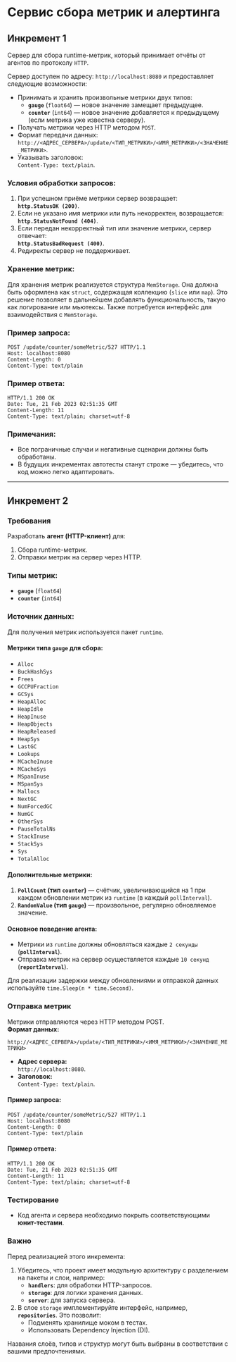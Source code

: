 # Сервис сбора метрик и алертинга

## Инкремент 1

Сервер для сбора runtime-метрик, который принимает отчёты от агентов по протоколу `HTTP`.

Сервер доступен по адресу: `http://localhost:8080` и предоставляет следующие возможности:

- Принимать и хранить произвольные метрики двух типов:
  - **`gauge`** (`float64`) — новое значение замещает предыдущее.
  - **`counter`** (`int64`) — новое значение добавляется к предыдущему (если метрика уже известна серверу).
- Получать метрики через HTTP методом `POST`.
- Формат передачи данных:  
  `http://<АДРЕС_СЕРВЕРА>/update/<ТИП_МЕТРИКИ>/<ИМЯ_МЕТРИКИ>/<ЗНАЧЕНИЕ_МЕТРИКИ>`.
- Указывать заголовок:  
  `Content-Type: text/plain`.

### Условия обработки запросов:
1. При успешном приёме метрики сервер возвращает:  
   **`http.StatusOK (200)`**.
2. Если не указано имя метрики или путь некорректен, возвращается:  
   **`http.StatusNotFound (404)`**.
3. Если передан некорректный тип или значение метрики, сервер отвечает:  
   **`http.StatusBadRequest (400)`**.
4. Редиректы сервер не поддерживает.

### Хранение метрик:
Для хранения метрик реализуется структура `MemStorage`. Она должна быть оформлена как `struct`, содержащая коллекцию (`slice` или `map`). Это решение позволяет в дальнейшем добавлять функциональность, такую как логирование или мьютексы. Также потребуется интерфейс для взаимодействия с `MemStorage`.

### Пример запроса:
```http
POST /update/counter/someMetric/527 HTTP/1.1
Host: localhost:8080
Content-Length: 0
Content-Type: text/plain
```

### Пример ответа:
```http
HTTP/1.1 200 OK
Date: Tue, 21 Feb 2023 02:51:35 GMT
Content-Length: 11
Content-Type: text/plain; charset=utf-8
```

### Примечания:
- Все пограничные случаи и негативные сценарии должны быть обработаны.
- В будущих инкрементах автотесты станут строже — убедитесь, что код можно легко адаптировать.

---

## Инкремент 2

### Требования

Разработать **агент (HTTP-клиент)** для:
1. Сбора runtime-метрик.
2. Отправки метрик на сервер через HTTP.

### Типы метрик:
- **`gauge`** (`float64`)
- **`counter`** (`int64`)

### Источник данных:
Для получения метрик используется пакет `runtime`.

#### Метрики типа `gauge` для сбора:
- `Alloc`
- `BuckHashSys`
- `Frees`
- `GCCPUFraction`
- `GCSys`
- `HeapAlloc`
- `HeapIdle`
- `HeapInuse`
- `HeapObjects`
- `HeapReleased`
- `HeapSys`
- `LastGC`
- `Lookups`
- `MCacheInuse`
- `MCacheSys`
- `MSpanInuse`
- `MSpanSys`
- `Mallocs`
- `NextGC`
- `NumForcedGC`
- `NumGC`
- `OtherSys`
- `PauseTotalNs`
- `StackInuse`
- `StackSys`
- `Sys`
- `TotalAlloc`

#### Дополнительные метрики:
1. **`PollCount` (тип `counter`)** — счётчик, увеличивающийся на 1 при каждом обновлении метрик из `runtime` (в каждый `pollInterval`).
2. **`RandomValue` (тип `gauge`)** — произвольное, регулярно обновляемое значение.

#### Основное поведение агента:
- Метрики из `runtime` должны обновляться каждые `2 секунды` (**`pollInterval`**).
- Отправка метрик на сервер осуществляется каждые `10 секунд` (**`reportInterval`**).
  
Для реализации задержки между обновлениями и отправкой данных используйте `time.Sleep(n * time.Second)`.

### Отправка метрик

Метрики отправляются через HTTP методом POST.  
**Формат данных:**

`http://<АДРЕС_СЕРВЕРА>/update/<ТИП_МЕТРИКИ>/<ИМЯ_МЕТРИКИ>/<ЗНАЧЕНИЕ_МЕТРИКИ>`

- **Адрес сервера:**  
  `http://localhost:8080`.
- **Заголовок:**  
  `Content-Type: text/plain`.

#### Пример запроса:
```http
POST /update/counter/someMetric/527 HTTP/1.1
Host: localhost:8080
Content-Length: 0
Content-Type: text/plain
```

#### Пример ответа:
```http
HTTP/1.1 200 OK
Date: Tue, 21 Feb 2023 02:51:35 GMT
Content-Length: 11
Content-Type: text/plain; charset=utf-8
```

### Тестирование

- Код агента и сервера необходимо покрыть соответствующими **юнит-тестами**.

### Важно

Перед реализацией этого инкремента:
1. Убедитесь, что проект имеет модульную архитектуру с разделением на пакеты и слои, например:
   - **`handlers`**: для обработки HTTP-запросов.
   - **`storage`**: для логики хранения данных.
   - **`server`**: для запуска сервера.
2. В слое `storage` имплементируйте интерфейс, например, **`repositories`**. Это позволит:
   - Подменять хранилище моком в тестах.
   - Использовать Dependency Injection (DI).
   
Названия слоёв, типов и структур могут быть выбраны в соответствии с вашими предпочтениями.